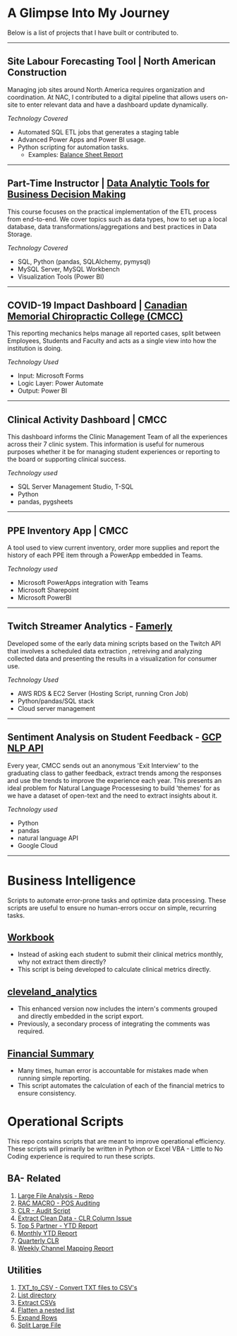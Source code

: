 
#  A Glimpse Into My Journey

Below is a list of projects that I have built or contributed to. 

---

## **Site Labour Forecasting Tool | North American Construction**

Managing job sites around North America requires organization and coordination. At NAC, I contributed to a digital pipeline that allows users on-site to enter relevant data and have a dashboard update dynamically. 

*Technology Covered*
- Automated SQL ETL jobs that generates a staging table
- Advanced Power Apps and Power BI usage. 
- Python scripting for automation tasks. 
  - Examples: [Balance Sheet Report]()

---

## **Part-Time Instructor | [Data Analytic Tools for Business Decision Making](https://durhamcollege.ca/academic-schools/centre-for-professional-and-part-time-learning/programs-and-courses/courses/course?subj=DATA&crse=2283&camp=J)**

This course focuses on the practical implementation of the ETL process from end-to-end. We cover topics such as data types, how to set up a local database, data transformations/aggregations and best practices in Data Storage.


*Technology Covered*
- SQL, Python (pandas, SQLAlchemy, pymysql)
- MySQL Server, MySQL Workbench
- Visualization Tools (Power BI)


---

## **COVID-19 Impact Dashboard | [Canadian Memorial Chiropractic College (CMCC)](https://www.cmcc.ca)**

This reporting mechanics helps manage all reported cases, split between Employees, Students and Faculty and acts as a single view into how the institution is doing. 

_Technology Used_
- Input: Microsoft Forms
- Logic Layer: Power Automate
- Output: Power BI

---


## **Clinical Activity Dashboard | CMCC** 

This dashboard informs the Clinic Management Team of all the experiences across their 7 clinic system. This information is useful for numerous purposes whether it be for managing student experiences or reporting to the board or supporting clinical success. 

_Technology used_
- SQL Server Management Studio, T-SQL
- Python
- pandas, pygsheets


---


## **PPE Inventory App | CMCC** 

A tool used to view current inventory, order more supplies and report the history of each PPE item through a PowerApp embedded in Teams.

_Technology used_
- Microsoft PowerApps integration with Teams
- Microsoft Sharepoint
- Microsoft PowerBI


---


## **Twitch Streamer Analytics** - **[Famerly](https://www.famerly.com/)**

Developed some of the early data mining scripts based on the Twitch API that involves a scheduled data extraction , retreiving and analyzing collected data and presenting the results in a visualization for consumer use. 


_Technology Used_
- AWS RDS & EC2 Server (Hosting Script, running Cron Job)
- Python/pandas/SQL stack
- Cloud server management


---


## **Sentiment Analysis on Student Feedback** - **[GCP NLP API](https://cloud.google.com/natural-language)**

Every year, CMCC sends out an anonymous 'Exit Interview' to the graduating class to gather feedback, extract trends among the responses and use the trends to improve the experience each year. This presents an ideal problem for Natural Language Processesing to build 'themes' for as we have a dataset of open-text and the need to extract insights about it. 

_Technology used_
- Python 
- pandas
- natural language API
- Google Cloud


--- 


# Business Intelligence
Scripts to automate error-prone tasks and optimize data processing. These scripts are useful to ensure no human-errors occur on simple, recurring tasks. 

## [Workbook](https://github.com/AGWeb18/BusinessIntel/tree/master/workbook)
- Instead of asking each student to submit their clinical metrics monthly, why not extract them directly?
- This script is being developed to calculate clinical metrics directly. 

## [cleveland_analytics](https://github.com/AGWeb18/BusinessIntel/blob/master/cleveland_2018-2019.py)
- This enhanced version now includes the intern's comments grouped and directly embedded in the script export.
- Previously, a secondary process of integrating the comments was required. 

## [Financial Summary](https://github.com/AGWeb18/BusinessIntel/tree/master/financial)
- Many times, human error is accountable for mistakes made when running simple reporting. 
- This script automates the calculation of each of the financial metrics to ensure consistency. 


# Operational Scripts

This repo contains scripts that are meant to improve operational efficiency. 
These scripts will primarily be written in Python or Excel VBA - Little to No Coding experience is required to run these scripts. 

## BA- Related
1. [Large File Analysis - Repo](https://github.com/AGWeb18/Operational-Processing-Scripts/tree/master/BA/Large%20File%20Analysis)
2. [RAC MACRO - POS Auditing](https://github.com/AGWeb18/Operational-Processing-Scripts/tree/master/BA/RAC)
3. [CLR - Audit Script](https://github.com/AGWeb18/Operational-Processing-Scripts/tree/master/BA/CLR%20Audit)
4. [Extract Clean Data - CLR Column Issue](https://github.com/AGWeb18/Operational-Processing-Scripts/tree/master/BA/extract_clean_rows)
5. [Top 5 Partner - YTD Report](https://github.com/AGWeb18/Operational-Processing-Scripts/tree/master/BA/Core%20Extract)
6. [Monthly YTD Report](https://github.com/AGWeb18/Operational-Processing-Scripts/tree/master/BA/monthly_script)
7. [Quarterly CLR](https://github.com/AGWeb18/Operational-Processing-Scripts/tree/master/BA/Quarterly%20CLR)
8. [Weekly Channel Mapping Report](https://github.com/AGWeb18/Operational-Processing-Scripts/tree/master/BA/Weekly%20Snapshot)


## Utilities
1. [TXT_to_CSV - Convert TXT files to CSV's](https://github.com/AGWeb18/Operational-Processing-Scripts/tree/master/Utilities/Txt_to_csv)
2. [List directory](https://github.com/AGWeb18/Operational-Processing-Scripts/tree/master/Utilities/List%20Directory)
3. [Extract CSVs](https://github.com/AGWeb18/Operational-Processing-Scripts/tree/master/Utilities/Extract/)
4. [Flatten a nested list](https://github.com/AGWeb18/Operational-Processing-Scripts/tree/master/Utilities/flatten_nested)
5. [Expand Rows](https://github.com/AGWeb18/Operational-Processing-Scripts/tree/master/Utilities/expand_rows)
6. [Split Large File](https://github.com/AGWeb18/Operational-Processing-Scripts/tree/master/Utilities/split_large_file)

